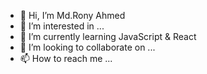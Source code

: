 - 👋 Hi, I’m Md.Rony Ahmed
- 👀 I’m interested in ...
- 🌱 I’m currently learning JavaScript & React
- 💞️ I’m looking to collaborate on ...
- 📫 How to reach me ...

<!---
Rony9771/Rony9771 is a ✨ special ✨ repository because its `README.md` (this file) appears on your GitHub profile.
You can click the Preview link to take a look at your changes.
--->

